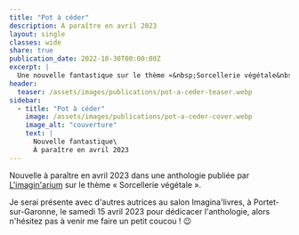 ```yaml
---
title: "Pot à céder"
description: À paraître en avril 2023
layout: single
classes: wide
share: true
publication_date: 2022-10-30T00:00:00Z
excerpt: |
  Une nouvelle fantastique sur le thème «&nbsp;Sorcellerie végétale&nbsp;», à paraître en avril 2023
header:
  teaser: /assets/images/publications/pot-a-ceder-teaser.webp
sidebar:
  - title: "Pot à céder"
    image: /assets/images/publications/pot-a-ceder-cover.webp
    image_alt: "couverture"
    text: |
      Nouvelle fantastique\
      À paraître en avril 2023
---
```


Nouvelle à paraître en avril 2023 dans une anthologie publiée par <a href="https://limagin-arium.com/" target="_blank">L'imagin'arium</a> sur le thème «&nbsp;Sorcellerie végétale&nbsp;».

Je serai présente avec d'autres autrices au salon Imagina'livres, à Portet-sur-Garonne, le samedi 15&nbsp;avril 2023 pour dédicacer l'anthologie, alors n'hésitez pas à venir me faire un petit coucou&nbsp;! 😉